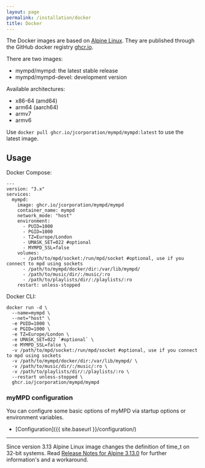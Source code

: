 ```yaml
---
layout: page
permalink: /installation/docker
title: Docker
---
```


The Docker images are based on [Alpine Linux](https://alpinelinux.org). They are published through the GitHub docker registry [ghcr.io](https://github.com/jcorporation?tab=packages).

There are two images:
- mympd/mympd: the latest stable release
- mympd/mympd-devel: development version

Available architectures:
- x86-64 (amd64)
- arm64 (aarch64)
- armv7
- armv6

Use ``docker pull ghcr.io/jcorporation/mympd/mympd:latest`` to use the latest image.

## Usage

Docker Compose: 
```
---
version: "3.x"
services:
  mympd:
    image: ghcr.io/jcorporation/mympd/mympd
    container_name: mympd
    network_mode: "host"
    environment:
      - PUID=1000
      - PGID=1000
      - TZ=Europe/London
      - UMASK_SET=022 #optional
      - MYMPD_SSL=false
    volumes:
      - /path/to/mpd/socket:/run/mpd/socket #optional, use if you connect to mpd using sockets
      - /path/to/mympd/docker/dir:/var/lib/mympd/
      - /path/to/music/dir/:/music/:ro
      - /path/to/playlists/dir/:/playlists/:ro
    restart: unless-stopped
```

Docker CLI:
```
docker run -d \
  --name=mympd \
  --net="host" \
  -e PUID=1000 \
  -e PGID=1000 \
  -e TZ=Europe/London \
  -e UMASK_SET=022 `#optional` \
  -e MYMPD_SSL=false \
  -v /path/to/mpd/socket:/run/mpd/socket #optional, use if you connect to mpd using sockets
  -v /path/to/mympd/docker/dir:/var/lib/mympd/ \
  -v /path/to/music/dir/:/music/:ro \
  -v /path/to/playlists/dir/:/playlists/:ro \
  --restart unless-stopped \
  ghcr.io/jcorporation/mympd/mympd
```

### myMPD configuration

You can configure some basic options of myMPD via startup options or environment variables.

- [Configuration]({{ site.baseurl }}/configuration/)

***

Since version 3.13 Alpine Linux image changes the definition of time_t on 32-bit systems. Read [Release Notes for Alpine 3.13.0](https://wiki.alpinelinux.org/wiki/Release_Notes_for_Alpine_3.13.0#time64_requirements) for further information's and a workaround.
